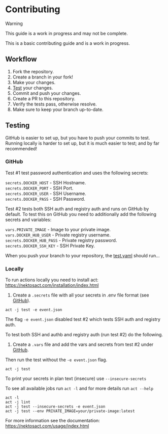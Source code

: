 # Contributing

> [!WARNING]  
> This guide is a work in progress and may not be complete.

This is a basic contributing guide and is a work in progress.

## Workflow

1. Fork the repository.
2. Create a branch in your fork!
3. Make your changes.
4. [Test](#Testing) your changes.
5. Commit and push your changes.
6. Create a PR to this repository.
7. Verify the tests pass, otherwise resolve.
8. Make sure to keep your branch up-to-date.

## Testing

GitHub is easier to set up, but you have to push your commits to test.  
Running locally is harder to set up, but it is much easier to test; and by far recommended!

### GitHub

Test #1 test password authentication and uses the following secrets:

`secrets.DOCKER_HOST` - SSH Hostname.  
`secrets.DOCKER_PORT` - SSH Port.  
`secrets.DOCKER_USER` - SSH Username.  
`secrets.DOCKER_PASS` - SSH Password.

Test #2 tests both SSH auth and registry auth and runs on GitHub by default.
To test this on GitHub you need to additionally add the following secrets and variables:

`vars.PRIVATE_IMAGE` - Image to your private image.  
`vars.DOCKER_HUB_USER` - Private registry username.  
`secrets.DOCKER_HUB_PASS` - Private registry password.  
`secrets.DOCKER_SSH_KEY` - SSH Private Key.

When you push your branch to your repository, the [test.yaml](.github/workflows/test.yaml) should run...

### Locally

To run actions locally you need to install act: https://nektosact.com/installation/index.html

1. Create a `.secrets` file with all your secrets in .env file format (see [GitHub](#GitHub)).

```shell
act -j test -e event.json
```

The flag `-e event.json` disabled test #2 which tests SSH auth and registry auth.

To test both SSH and authb and registry auth (run test #2) do the following.

1. Create a `.vars` file and add the vars and secrets from test #2 under [GitHub](#GitHub).

Then run the test without the `-e event.json` flag.

```shell
act -j test
```

To print your secrets in plan text (insecure) use `--insecure-secrets`

To see all available jobs run `act -l` and for more details run `act --help`

```shell
act -l
act -j lint
act -j test --insecure-secrets -e event.json
act -j test --env PRIVATE_IMAGE=your/private-image:latest
```

For more information see the documentation: https://nektosact.com/usage/index.html
